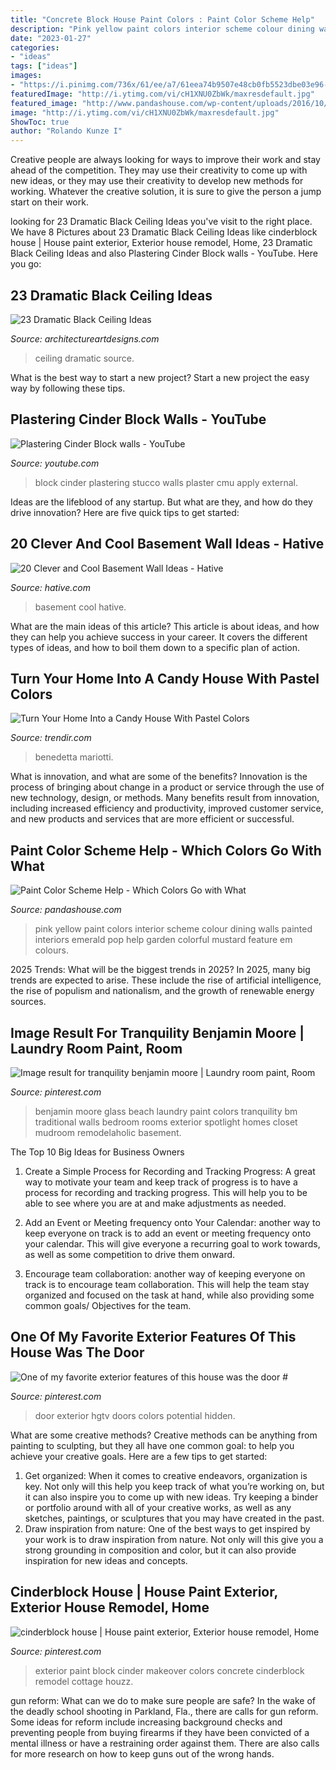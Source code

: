 ```yaml
---
title: "Concrete Block House Paint Colors : Paint Color Scheme Help"
description: "Pink yellow paint colors interior scheme colour dining walls painted interiors emerald pop help garden colorful mustard feature em colours"
date: "2023-01-27"
categories:
- "ideas"
tags: ["ideas"]
images:
- "https://i.pinimg.com/736x/61/ee/a7/61eea74b9507e48cb0fb5523dbe03e96--exterior-paint-ideas-block-house.jpg"
featuredImage: "http://i.ytimg.com/vi/cH1XNU0ZbWk/maxresdefault.jpg"
featured_image: "http://www.pandashouse.com/wp-content/uploads/2016/10/yellow-interior-with-pink-and-green.jpg?x27522"
image: "http://i.ytimg.com/vi/cH1XNU0ZbWk/maxresdefault.jpg"
ShowToc: true
author: "Rolando Kunze I"
---
```



Creative people are always looking for ways to improve their work and stay ahead of the competition. They may use their creativity to come up with new ideas, or they may use their creativity to develop new methods for working. Whatever the creative solution, it is sure to give the person a jump start on their work.

	

		
looking for 23 Dramatic Black Ceiling Ideas you've visit to the right place. We have 8 Pictures about 23 Dramatic Black Ceiling Ideas like cinderblock house | House paint exterior, Exterior house remodel, Home, 23 Dramatic Black Ceiling Ideas and also Plastering Cinder Block walls - YouTube. Here you go:
		
    
## 23 Dramatic Black Ceiling Ideas

<img loading=lazy src="http://www.architectureartdesigns.com/wp-content/uploads/2013/11/1318.jpg" onerror="this.onerror=null;this.src='https://tse4.mm.bing.net/th?id=OIP.EJqR0-B2mHZl89B37q2nugHaKH&amp;pid=15.1';" alt="23 Dramatic Black Ceiling Ideas">

_Source: architectureartdesigns.com_

>ceiling dramatic source. 

	

What is the best way to start a new project?
Start a new project the easy way by following these tips.

    
## Plastering Cinder Block Walls - YouTube

<img loading=lazy src="http://i.ytimg.com/vi/cH1XNU0ZbWk/maxresdefault.jpg" onerror="this.onerror=null;this.src='https://tse1.mm.bing.net/th?id=OIP.AFxPd3krUbabh51lbH4T9wHaEK&amp;pid=15.1';" alt="Plastering Cinder Block walls - YouTube">

_Source: youtube.com_

>block cinder plastering stucco walls plaster cmu apply external. 

	

Ideas are the lifeblood of any startup. But what are they, and how do they drive innovation? Here are five quick tips to get started: 

    
## 20 Clever And Cool Basement Wall Ideas - Hative

<img loading=lazy src="https://hative.com/wp-content/uploads/2014/05/basement-wall-ideas/14-cool-basement-wall.jpg" onerror="this.onerror=null;this.src='https://tse2.mm.bing.net/th?id=OIP.Zu_IihuqAV17VjEmXT2JCgHaJ4&amp;pid=15.1';" alt="20 Clever and Cool Basement Wall Ideas - Hative">

_Source: hative.com_

>basement cool hative. 

	

What are the main ideas of this article?
This article is about ideas, and how they can help you achieve success in your career. It covers the different types of ideas, and how to boil them down to a specific plan of action.

    
## Turn Your Home Into A Candy House With Pastel Colors

<img loading=lazy src="https://cdn.trendir.com/wp-content/uploads/2016/08/Pastel-interior.jpg" onerror="this.onerror=null;this.src='https://tse3.mm.bing.net/th?id=OIP.BUdIbVt-KYsO6M3DfNxNbAHaKH&amp;pid=15.1';" alt="Turn Your Home Into a Candy House With Pastel Colors">

_Source: trendir.com_

>benedetta mariotti. 

	

What is innovation, and what are some of the benefits?
Innovation is the process of bringing about change in a product or service through the use of new technology, design, or methods. Many benefits result from innovation, including increased efficiency and productivity, improved customer service, and new products and services that are more efficient or successful.

    
## Paint Color Scheme Help - Which Colors Go With What

<img loading=lazy src="http://www.pandashouse.com/wp-content/uploads/2016/10/yellow-interior-with-pink-and-green.jpg?x27522" onerror="this.onerror=null;this.src='https://tse3.mm.bing.net/th?id=OIP.hc1txevQYyY7fXIhozLkuAHaLH&amp;pid=15.1';" alt="Paint Color Scheme Help - Which Colors Go with What">

_Source: pandashouse.com_

>pink yellow paint colors interior scheme colour dining walls painted interiors emerald pop help garden colorful mustard feature em colours. 

	

2025 Trends: What will be the biggest trends in 2025?
In 2025, many big trends are expected to arise. These include the rise of artificial intelligence, the rise of populism and nationalism, and the growth of renewable energy sources.

    
## Image Result For Tranquility Benjamin Moore | Laundry Room Paint, Room

<img loading=lazy src="https://i.pinimg.com/736x/5d/95/cf/5d95cf4b1f7d485597d61dbc629a7293.jpg" onerror="this.onerror=null;this.src='https://tse1.mm.bing.net/th?id=OIP.KIE1p74TgyKeVgbUP86rhwHaEc&amp;pid=15.1';" alt="Image result for tranquility benjamin moore | Laundry room paint, Room">

_Source: pinterest.com_

>benjamin moore glass beach laundry paint colors tranquility bm traditional walls bedroom rooms exterior spotlight homes closet mudroom remodelaholic basement. 

	

The Top 10 Big Ideas for Business Owners
1. Create a Simple Process for Recording and Tracking Progress: A great way to motivate your team and keep track of progress is to have a process for recording and tracking progress. This will help you to be able to see where you are at and make adjustments as needed.
2. Add an Event or Meeting frequency onto Your Calendar: another way to keep everyone on track is to add an event or meeting frequency onto your calendar. This will give everyone a recurring goal to work towards, as well as some competition to drive them onward.

3. Encourage team collaboration: another way of keeping everyone on track is to encourage team collaboration. This will help the team stay organized and focused on the task at hand, while also providing some common goals/ Objectives for the team.


    
## One Of My Favorite Exterior Features Of This House Was The Door #

<img loading=lazy src="https://i.pinimg.com/736x/e6/fe/98/e6fe98696ea55e6b5875d9d65408d1ce.jpg" onerror="this.onerror=null;this.src='https://tse2.mm.bing.net/th?id=OIP.17bFkdvPxl-_BnuJSSMhQgHaK3&amp;pid=15.1';" alt="One of my favorite exterior features of this house was the door #">

_Source: pinterest.com_

>door exterior hgtv doors colors potential hidden. 

	

What are some creative methods?
Creative methods can be anything from painting to sculpting, but they all have one common goal: to help you achieve your creative goals. Here are a few tips to get started: 
1. Get organized: When it comes to creative endeavors, organization is key. Not only will this help you keep track of what you’re working on, but it can also inspire you to come up with new ideas. Try keeping a binder or portfolio around with all of your creative works, as well as any sketches, paintings, or sculptures that you may have created in the past. 
2. Draw inspiration from nature: One of the best ways to get inspired by your work is to draw inspiration from nature. Not only will this give you a strong grounding in composition and color, but it can also provide inspiration for new ideas and concepts.

    
## Cinderblock House | House Paint Exterior, Exterior House Remodel, Home

<img loading=lazy src="https://i.pinimg.com/736x/61/ee/a7/61eea74b9507e48cb0fb5523dbe03e96--exterior-paint-ideas-block-house.jpg" onerror="this.onerror=null;this.src='https://tse2.mm.bing.net/th?id=OIP.VdvGl42gagf8hvXJlrKuiQEuDO&amp;pid=15.1';" alt="cinderblock house | House paint exterior, Exterior house remodel, Home">

_Source: pinterest.com_

>exterior paint block cinder makeover colors concrete cinderblock remodel cottage houzz. 

	

gun reform: What can we do to make sure people are safe?
In the wake of the deadly school shooting in Parkland, Fla., there are calls for gun reform. Some ideas for reform include increasing background checks and preventing people from buying firearms if they have been convicted of a mental illness or have a restraining order against them. There are also calls for more research on how to keep guns out of the wrong hands.

